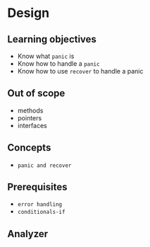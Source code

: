 # Design

## Learning objectives

- Know what `panic` is
- Know how to handle a `panic`
- Know how to use `recover` to handle a panic

## Out of scope

- methods
- pointers
- interfaces

## Concepts

- `panic and recover`

## Prerequisites

- `error handling`
- `conditionals-if`

## Analyzer
